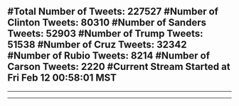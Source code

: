 #Total Number of Tweets: 227527 
#Number of Clinton Tweets: 80310
#Number of Sanders Tweets: 52903
#Number of Trump Tweets: 51538
#Number of Cruz Tweets: 32342
#Number of Rubio Tweets: 8214
#Number of Carson Tweets: 2220
#Current Stream Started at Fri Feb 12 00:58:01 MST
---
---
---
